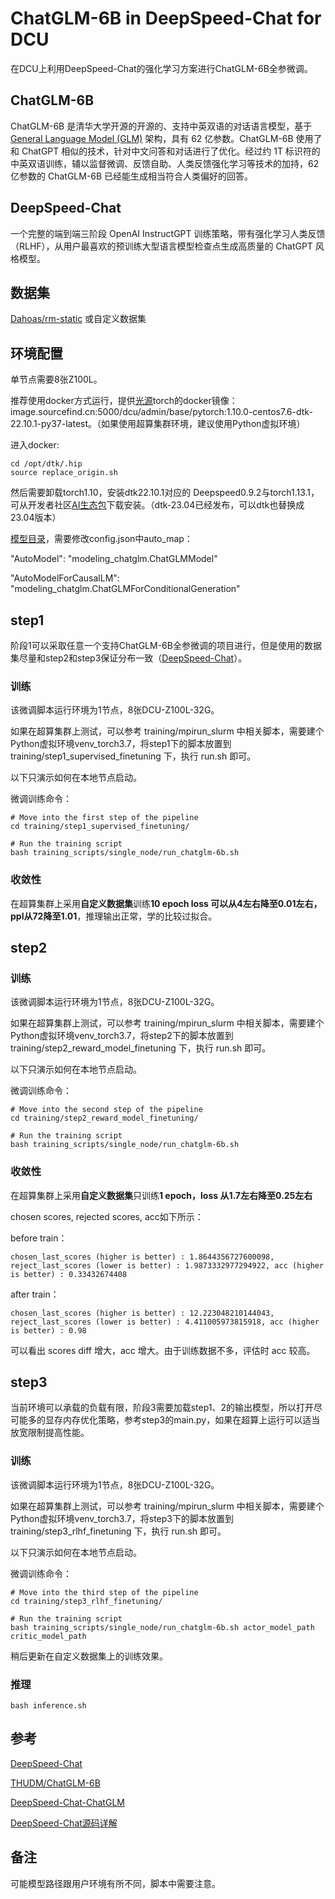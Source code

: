# ChatGLM-6B in DeepSpeed-Chat for DCU

在DCU上利用DeepSpeed-Chat的强化学习方案进行ChatGLM-6B全参微调。

## ChatGLM-6B

ChatGLM-6B 是清华大学开源的开源的、支持中英双语的对话语言模型，基于 [General Language Model (GLM)](https://github.com/THUDM/GLM) 架构，具有 62 亿参数。ChatGLM-6B 使用了和 ChatGPT 相似的技术，针对中文问答和对话进行了优化。经过约 1T 标识符的中英双语训练，辅以监督微调、反馈自助、人类反馈强化学习等技术的加持，62 亿参数的 ChatGLM-6B 已经能生成相当符合人类偏好的回答。

## DeepSpeed-Chat

一个完整的端到端三阶段 OpenAI InstructGPT 训练策略，带有强化学习人类反馈（RLHF），从用户最喜欢的预训练大型语言模型检查点生成高质量的 ChatGPT 风格模型。

## 数据集

[Dahoas/rm-static](https://huggingface.co/datasets/Dahoas/rm-static) 或自定义数据集

## 环境配置

单节点需要8张Z100L。

推荐使用docker方式运行，提供[光源](https://www.sourcefind.cn/#/service-details)torch的docker镜像：image.sourcefind.cn:5000/dcu/admin/base/pytorch:1.10.0-centos7.6-dtk-22.10.1-py37-latest。（如果使用超算集群环境，建议使用Python虚拟环境）

进入docker:

```plaintext
cd /opt/dtk/.hip
source replace_origin.sh
```

然后需要卸载torch1.10，安装dtk22.10.1对应的 Deepspeed0.9.2与torch1.13.1，可从开发者社区[AI生态包](https://developer.hpccube.com/tool/)下载安装。（dtk-23.04已经发布，可以dtk也替换成23.04版本）

[模型目录](https://huggingface.co/THUDM/chatglm-6b)，需要修改config.json中auto_map：

"AutoModel": "modeling_chatglm.ChatGLMModel"

"AutoModelForCausalLM": "modeling_chatglm.ChatGLMForConditionalGeneration"

## step1

阶段1可以采取任意一个支持ChatGLM-6B全参微调的项目进行，但是使用的数据集尽量和step2和step3保证分布一致（[DeepSpeed-Chat](https://github.com/microsoft/DeepSpeedExamples/tree/master/applications/DeepSpeed-Chat)）。

### 训练

该微调脚本运行环境为1节点，8张DCU-Z100L-32G。

如果在超算集群上测试，可以参考 training/mpirun_slurm 中相关脚本，需要建个Python虚拟环境venv_torch3.7，将step1下的脚本放置到 training/step1_supervised_finetuning 下，执行 run.sh 即可。

以下只演示如何在本地节点启动。

微调训练命令：

```plaintext
# Move into the first step of the pipeline
cd training/step1_supervised_finetuning/

# Run the training script
bash training_scripts/single_node/run_chatglm-6b.sh
```

### 收敛性

在超算集群上采用**自定义数据集**训练**10 epoch loss 可以从4左右降至0.01左右，ppl从72降至1.01**，推理输出正常，学的比较过拟合。

## step2

### 训练

该微调脚本运行环境为1节点，8张DCU-Z100L-32G。

如果在超算集群上测试，可以参考 training/mpirun_slurm 中相关脚本，需要建个Python虚拟环境venv_torch3.7，将step2下的脚本放置到 training/step2_reward_model_finetuning 下，执行 run.sh 即可。

以下只演示如何在本地节点启动。

微调训练命令：

```plaintext
# Move into the second step of the pipeline
cd training/step2_reward_model_finetuning/

# Run the training script
bash training_scripts/single_node/run_chatglm-6b.sh
```

### 收敛性

在超算集群上采用**自定义数据集**只训练**1 epoch，loss 从1.7左右降至0.25左右**

chosen scores, rejected scores, acc如下所示：

before train：

```
chosen_last_scores (higher is better) : 1.8644356727600098, reject_last_scores (lower is better) : 1.9873332977294922, acc (higher is better) : 0.33432674408
```

after train：

```
chosen_last_scores (higher is better) : 12.223048210144043, reject_last_scores (lower is better) : 4.411005973815918, acc (higher is better) : 0.98
```

可以看出 scores diff 增大，acc 增大。由于训练数据不多，评估时 acc 较高。

## step3

当前环境可以承载的负载有限，阶段3需要加载step1、2的输出模型，所以打开尽可能多的显存内存优化策略，参考step3的main.py，如果在超算上运行可以适当放宽限制提高性能。

### 训练

该微调脚本运行环境为1节点，8张DCU-Z100L-32G。

如果在超算集群上测试，可以参考 training/mpirun_slurm 中相关脚本，需要建个Python虚拟环境venv_torch3.7，将step3下的脚本放置到 training/step3_rlhf_finetuning 下，执行 run.sh 即可。

以下只演示如何在本地节点启动。

微调训练命令：

```plaintext
# Move into the third step of the pipeline
cd training/step3_rlhf_finetuning/

# Run the training script
bash training_scripts/single_node/run_chatglm-6b.sh actor_model_path critic_model_path 
```

稍后更新在自定义数据集上的训练效果。

### 推理

```
bash inference.sh
```

## 参考

[DeepSpeed-Chat](https://github.com/microsoft/DeepSpeedExamples/tree/master/applications/DeepSpeed-Chat)

[THUDM/ChatGLM-6B](https://github.com/THUDM/ChatGLM-6B/tree/main)

[DeepSpeed-Chat-ChatGLM](https://github.com/yangzhipeng1108/DeepSpeed-Chat-ChatGLM)

[DeepSpeed-Chat源码详解](https://blog.csdn.net/remixa/category_12325075.html)

## 备注

可能模型路径跟用户环境有所不同，脚本中需要注意。
